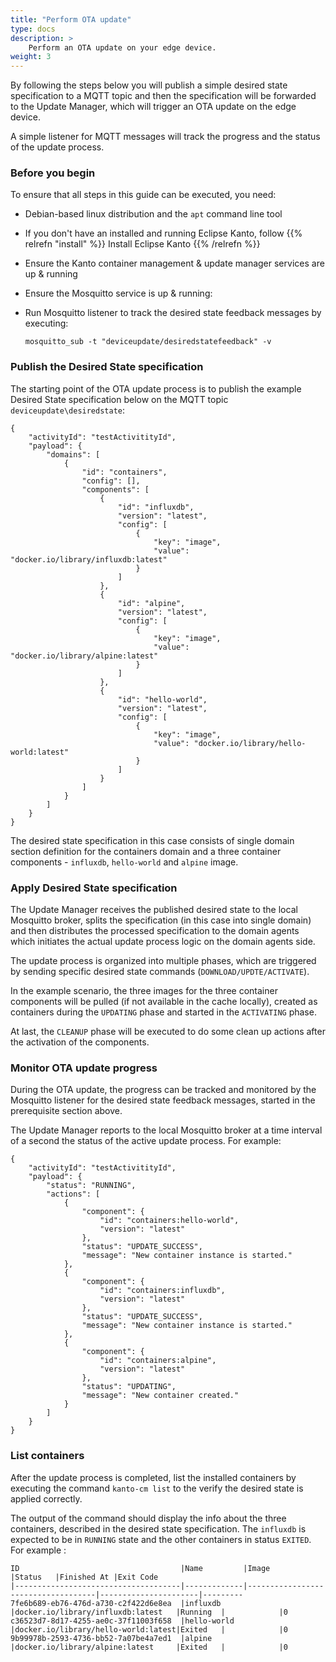 ```yaml
---
title: "Perform OTA update"
type: docs
description: >
    Perform an OTA update on your edge device.
weight: 3
---
```


By following the steps below you will publish a simple desired state specification to a MQTT topic
and then the specification will be forwarded to the Update Manager, which will trigger an OTA update on
the edge device.

A simple listener for MQTT messages will track the progress and the status of the update process.
### Before you begin

To ensure that all steps in this guide can be executed, you need:

* Debian-based linux distribution and the `apt` command line tool

* If you don't have an installed and running Eclipse Kanto, follow {{% relrefn "install" %}} Install Eclipse Kanto {{% /relrefn %}}

* Ensure the Kanto container management & update manager services are up & running

* Ensure the Mosquitto service is up & running:

* Run Mosquitto listener to track the desired state feedback messages by executing:
  ```shell
  mosquitto_sub -t "deviceupdate/desiredstatefeedback" -v
  ```

### Publish the Desired State specification

The starting point of the OTA update process is to publish the example Desired State specification below on the MQTT topic `deviceupdate\desiredstate`:
```
{
	"activityId": "testActivitityId",
	"payload": {
		"domains": [
			{
				"id": "containers",
				"config": [],
				"components": [
					{
						"id": "influxdb",
						"version": "latest",
						"config": [
							{
								"key": "image",
								"value": "docker.io/library/influxdb:latest"
							}
						]
					},
					{
						"id": "alpine",
						"version": "latest",
						"config": [
							{
								"key": "image",
								"value": "docker.io/library/alpine:latest"
							}
						]
					},
					{
						"id": "hello-world",
						"version": "latest",
						"config": [
							{
								"key": "image",
								"value": "docker.io/library/hello-world:latest"
							}
						]
					}
				]
			}
		]
	}
}
```
The desired state specification in this case consists of single domain section definition for the containers domain and a three container components - `influxdb`, `hello-world` and `alpine` image.

### Apply Desired State specification

The Update Manager receives the published desired state to the local Mosquitto broker, splits the specification (in this case into single domain) and then
distributes the processed specification to the domain agents which initiates the actual update process logic on the domain agents side.

The update process is organized into multiple phases, which are triggered by sending specific desired state commands (`DOWNLOAD/UPDTE/ACTIVATE`).

In the example scenario, the three images for the three container components will be pulled (if not available in the cache locally), created as containers during the `UPDATING` phase and
started in the `ACTIVATING` phase.

At last, the `CLEANUP` phase will be executed to do some clean up actions after the activation of the components.

### Monitor OTA update progress

During the OTA update, the progress can be tracked and monitored by the Mosquitto listener for the desired state feedback messages, started in the prerequisite section above.

The Update Manager reports to the local Mosquitto broker at a time interval of a second the status of the active update process. For example:
```
{
	"activityId": "testActivitityId",
	"payload": {
		"status": "RUNNING",
		"actions": [
			{
				"component": {
					"id": "containers:hello-world",
					"version": "latest"
				},
				"status": "UPDATE_SUCCESS",
				"message": "New container instance is started."
			},
			{
				"component": {
					"id": "containers:influxdb",
					"version": "latest"
				},
				"status": "UPDATE_SUCCESS",
				"message": "New container instance is started."
			},
			{
				"component": {
					"id": "containers:alpine",
					"version": "latest"
				},
				"status": "UPDATING",
				"message": "New container created."
			}
		]
	}
}
```

### List containers

After the update process is completed, list the installed containers by executing the command `kanto-cm list` to the verify the desired state is applied correctly.

The output of the command should display the info about the three containers, described in the desired state specification. The `influxdb` is expected to be in `RUNNING` state and
the other containers in status `EXITED`. For example :
```
ID                                    |Name         |Image                               |Status   |Finished At |Exit Code
|-------------------------------------|-------------|------------------------------------|----------------------|---------
7fe6b689-eb76-476d-a730-c2f422d6e8ea  |influxdb     |docker.io/library/influxdb:latest   |Running  |            |0
c36523d7-8d17-4255-ae0c-37f11003f658  |hello-world  |docker.io/library/hello-world:latest|Exited   |            |0
9b99978b-2593-4736-bb52-7a07be4a7ed1  |alpine       |docker.io/library/alpine:latest     |Exited   |            |0
```
